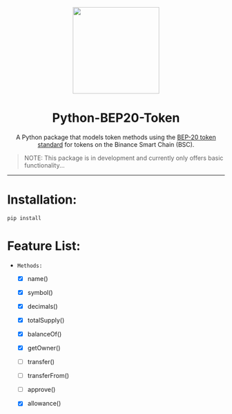 <div align="center">
  <img src="https://alphawallet.com/wp-content/uploads/2021/02/BNB.png" width=200/>
  <h1>Python-BEP20-Token</h1>
  <p>A Python package that models token methods using the <a href="https://github.com/bnb-chain/BEPs/blob/master/BEP20.md">BEP-20 token standard</a> for tokens on the Binance Smart Chain (BSC).</p>
</div>

> NOTE: This package is in development and currently only offers basic functionality...
___
# Installation:
```bash
pip install 
```


# Feature List:

* `Methods:`
  - [x] name()
  - [x] symbol()
  - [x] decimals()
  - [x] totalSupply()
  - [x] balanceOf()
  - [x] getOwner()
  - [ ] transfer()
  - [ ] transferFrom()
  - [ ] approve()
  - [x] allowance()

